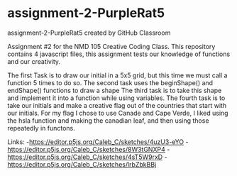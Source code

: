 # assignment-2-PurpleRat5
assignment-2-PurpleRat5 created by GitHub Classroom

Assignment #2 for the NMD 105 Creative Coding Class. This repository contains 4 javascript files, this assignment tests our knowledge of functions and our creativity.

The first Task is to draw our initial in a 5x5 grid, but this time we must call a function 5 times to do so.
The second task uses the beginShape() and endShape() functions to draw a shape
The third task is to take this shape and implement it into a function while using variables.
The fourth task is to take our initials and make a creative flag out of the countries that start with our initials. For my flag I chose to use Canade and Cape Verde,
I liked using the hsla function and making the canadian leaf, and then using those repeatedly in functons.

Links:
-https://editor.p5js.org/Caleb_C/sketches/4uzU3-eYO
-https://editor.p5js.org/Caleb_C/sketches/8W3tGNXP4
-https://editor.p5js.org/Caleb_C/sketches/4sT5W9rxD
-https://editor.p5js.org/Caleb_C/sketches/lrbZbkBBj
